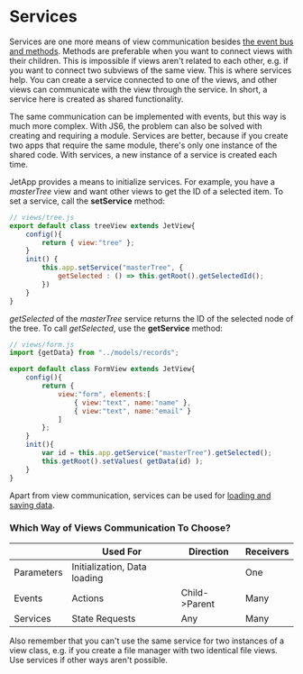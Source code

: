 # Services

Services are one more means of view communication besides [the event bus and methods](events.md). Methods are preferable when you want to connect views with their children. This is impossible if views aren't related to each other, e.g. if you want to connect two subviews of the same view. This is where services help. You can create a service connected to one of the views, and other views can communicate with the view through the service. In short, a service here is created as shared functionality.

The same communication can be implemented with events, but this way is much more complex. With JS6, the problem can also be solved with creating and requiring a module. Services are better, because if you create two apps that require the same module, there's only one instance of the shared code. With services, a new instance of a service is created each time.

JetApp provides a means to initialize services. For example, you have a *masterTree* view and want other views to get the ID of a selected item. To set a service, call the **setService** method:

```js
// views/tree.js
export default class treeView extends JetView{
    config(){
        return { view:"tree" };
    }
    init() {
        this.app.setService("masterTree", {
            getSelected : () => this.getRoot().getSelectedId();
        })
    }
}
```

*getSelected* of the *masterTree* service returns the ID of the selected node of the tree. To call *getSelected*, use the **getService** method:

```js
// views/form.js
import {getData} from "../models/records";

export default class FormView extends JetView{
    config(){
        return {
            view:"form", elements:[
                { view:"text", name:"name" },
                { view:"text", name:"email" }
            ]
        };
    }
    init(){
        var id = this.app.getService("masterTree").getSelected();
        this.getRoot().setValues( getData(id) );
    }
}
```

Apart from view communication, services can be used for [loading and saving data](models.md).

### Which Way of Views Communication To Choose?

|            | Used For                     | Direction     | Receivers |
|------------|------------------------------|---------------|-----------|
| Parameters | Initialization, Data loading |               | One       |
| Events     | Actions                      | Child->Parent | Many      |
| Services   | State Requests               | Any           | Many      |

Also remember that you can't use the same service for two instances of a view class, e.g. if you create a file manager with two identical file views. Use services if other ways aren't possible.